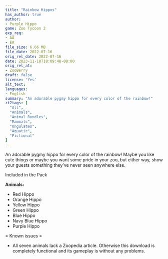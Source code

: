 ```yaml
---
title: "Rainbow Hippos"
has_author: true
author: 
- Purple Hippo
game: Zoo Tycoon 2
exp_req:
- AA
- EA
file_size: 6.66 MB
file_date: 2022-07-16
orig_rel_date: 2022-07-16
date: 2023-11-18T18:09:48-08:00
orig_rel_at: 
- ZooBerry
draft: false
license: 'Yes'
alt_text: 
languages: 
- English
summary: "An adorable pygmy hippo for every color of the rainbow!"
zt2tags: [
  "All",
  "Animals",
  "Animal Bundles",
  "Mammals",
  "Ungulates",
  "Aquatic",
  "Fictional"
]
---
```

An adorable pygmy hippo for every color of the rainbow! Maybe you like cute things or maybe you want some pride in your zoo, but either way, show your guests something they've never seen anywhere else.

 Included in the Pack 

**Animals:**
- Red Hippo
- Orange Hippo
- Yellow Hippo
- Green Hippo
- Blue Hippo
- Navy Blue Hippo
- Purple Hippo

= Known issues =

- All seven animals lack a Zoopedia article. Otherwise this download is completely functional and its gameplay is without any problems.